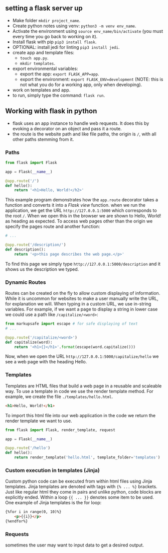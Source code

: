 ## setting a flask server up

- Make folder `mkdir project_name`.
- Create python notes using venv: `python3 -m venv env_name`.
- Activate the environment using `source env_name/bin/activate` (you must every time you go back to working on it).
- Install flask with pip `pip3 install flask`.
- OPTIONAL: install jedi for linting `pip3 install jedi`.
- create app and template files:
	- `touch app.py`.
	- `mkdir templates`.
- export environmental variables:
	- export the app: `export FLASK_APP=app`.
	- export the environment: `export FLASK_ENV=development` (NOTE: this is not what you do for a working app, only when developing).
- work on templates and app.
- to run, simply type the command: `flask run`.

## Working with flask in python

- flask uses an app instance to handle web requests. It does this by evoking a decorator on an object and pass it a route.
- the route is the website path and like file paths, the origin is `/`, with all other paths stemming from it.

### Paths

```python
from flask import Flask

app = Flask(__name__)

@app.route('/')
def hello():
	return '<h1>Hello, World!</h2>'
```

This example program demonstrates how the `app.route` decorator takes a function and converts it into a *Flask view* function. when we run the application, we get the URL `http://127.0.0.1:5000` which corresponds to the root `/`. When we open this in the browser we are shown to Hello, World! as heading as expected. To access web pages other than the origin we specify the pages route and another function:

```python
# ...

@app.route('/description/')
def description():
	return '<p>this page describes the web page.</p>'
```

To find this page we simply type `http://127.0.0.1:5000/description` and it shows us the description we typed.

### Dynamic Routes

Routes can be created on the fly to allow custom displaying of information. While it is uncommon for websites to make a user manually write the URL, for explanation we will. When typing in a custom URL, we use in-string variables. For example, if we want a page to display a string in lower case we could use a path like `/capitalize/<word>`:

```python
from markupsafe import escape # for safe displaying of text
# ...

@app.route('/capitalize/<word>')
def capitalize(word):
	return '<h1>{}</h1>'.format(escape(word.capitalize()))
```

Now, when we open the URL `http://127.0.0.1:5000/capitalize/hello` we see a web page with the heading Hello.

### Templates

Templates are HTML files that build a web page in a reusable and scaleable way. To use a template in code we use the render template method. For example, we create the file `./templates/hello.html`.

```html
<h1>Hello, World!</h1>
```

To import this html file into our web application in the code we return the render template we want to use.

```python
from flask import Flask, render_template, request

app = Flask(__name__)

@app.route('/hello')
def hello():
	return render_template('hello.html', template_folder='templates')
```

### Custom execution in templates (Jinja)

Custom python code can be executed from within html files using Jinja templates. Jinja templates are denoted with tags with `{% ... %}` brackets. Just like regular html they come in pairs and unlike python, code blocks are explicitly ended. Within a loop `{{ ... }}` denotes some item to be used. One example of Jinja templates is the for loop:

```html
{%for i in range(0, 10)%}
	<p>{{i}}</p>
{%endfor%}
```

### Requests

sometimes the user may want to input data to get a desired output.
